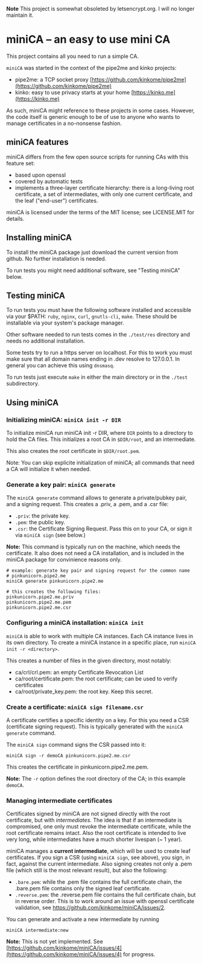 **Note** This project is somewhat obsoleted by letsencrypt.org. I will no longer maintain it.


# miniCA – an easy to use mini CA

This project contains all you need to run a simple CA. 

`miniCA` was started in the context of the pipe2me and kinko projects:

- pipe2me: a TCP socket proxy [https://github.com/kinkome/pipe2me](https://github.com/kinkome/pipe2me)
- kinko: easy to use privacy starts at your home [https://kinko.me](https://kinko.me)

As such, miniCA might reference to these projects in some cases. However, 
the code itself is generic enough to be of use to anyone who wants to manage
certificates in a no-nonsense fashion.

## miniCA features

miniCA differs from the few open source scripts for running CAs with this
feature set:

- based upon openssl
- covered by automatic tests 
- implements a three-layer certificate hierarchy: there is a long-living 
  root certificate, a set of intermediates, with only one current certificate,
  and the leaf ("end-user") certificates.

miniCA is licensed under the terms of the MIT license; see LICENSE.MIT for details.

## Installing miniCA

To install the miniCA package just download the current version from
github. No further installation is needed. 

To run tests you might need additional software, see "Testing miniCA" below.

## Testing miniCA

To run tests you must have the following software installed and accessible
via your $PATH: `ruby`, `nginx`, `curl`, `gnutls-cli`, `make`. These should 
be installable via your system's package manager.

Other software needed to run tests comes in the `./test/res` directory and
needs no additional installation.

Some tests try to run a https server on localhost. For this to work you must
make sure that all domain names ending in .dev resolve to 127.0.0.1. In general 
you can achieve this using `dnsmasq`.

To run tests just execute `make` in either the main directory or in the `./test`
subdirectory.

## Using miniCA

### Initializing miniCA: `miniCA init -r DIR`

To initialize miniCA run miniCA init -r DIR, where `DIR` points to 
a directory to hold the CA files. This initializes a root CA in `$DIR/root`,
and an intermediate.

This also creates the root certificate in `$DIR/root.pem`.
 
Note: You can skip explicite initialization of miniCA; all commands that 
need a CA will initialize it when needed.

### Generate a key pair: `miniCA generate`

The `miniCA generate` command allows to generate a private/pubkey pair, and
a signing request. This creates a .priv, a .pem, and a .csr file:

- `.priv`: the private key.
- `.pem`: the public key.
- `.csr`: the Certificate Signing Request. Pass this on to your CA, or 
  sign it via `miniCA sign` (see below.)

**Note:** This command is typically run on the machine, which needs the 
certificate. It also does not need a CA installation, and is included in 
the miniCA package for convinience reasons only.

    # example: generate key pair and signing request for the common name
    # pinkunicorn.pipe2.me
    miniCA generate pinkunicorn.pipe2.me

    # this creates the following files:
    pinkunicorn.pipe2.me.priv
    pinkunicorn.pipe2.me.pem
    pinkunicorn.pipe2.me.csr

### Configuring a miniCA installation: `miniCA init`

`miniCA` is able to work with multiple CA instances. Each CA instance lives in
its own directory. To create a miniCA instance in a specific place, run
`miniCA init -r <directory>`.

This creates a number of files in the given directory, most notably:

- ca/crl/crl.pem: an empty Certificate Revocation List 
- ca/root/certificate.pem: the root certificate; can be used to verify certificates
- ca/root/private_key.pem: the root key. Keep this secret.

### Create a certificate: `miniCA sign filename.csr`

A certificate certifies a specific identity on a key. For this you need 
a CSR (certificate signing request). This is typically generated with the 
`miniCA generate` command. 

The `miniCA sign` command signs the CSR passed into it:

    miniCA sign -r demoCA pinkunicorn.pipe2.me.csr

This creates the certificate in pinkunicorn.pipe2.me.pem.

**Note:** The `-r` option defines the root directory of the CA; in this example `demoCA`.

### Managing intermediate certificates

Certificates signed by miniCA are not signed directly with the root 
certificate, but with *intermediates*. The idea is that if an intermediate
is compromised, one only must revoke the intermediate certificate, while 
the root certificate remains intact. Also the root certificate is intended
to live very long, while intermediates have a much shorter livespan (~ 1 year).

miniCA manages a **current intermediate**, which will be used to create leaf 
certificates. If you sign a CSR (using `miniCA sign`, see above), you sign,
in fact, against the current intermediate. Also signing creates not only a .pem 
file (which still is the most relevant result), but also the following:

- `.bare.pem`: while the .pem file contains the full certificate chain, the 
  .bare.pem file contains only the signed leaf certificate. 
- `.reverse.pem`: the .reverse.pem file contains the full certificate chain, 
  but in reverse order. This is to work around an issue with openssl certificate
  validation, see https://github.com/kinkome/miniCA/issues/2.

You can generate and activate a new intermediate by running 

    miniCA intermediate:new

**Note:** This is not yet implemented. See [https://github.com/kinkome/miniCA/issues/4](https://github.com/kinkome/miniCA/issues/4) for progress.
